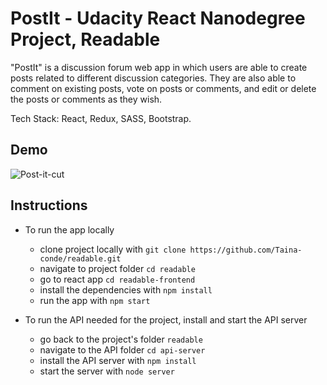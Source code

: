 # PostIt - Udacity React Nanodegree Project, Readable

"PostIt" is a discussion forum web app in which users are able to create posts related to different discussion categories. They are also able to comment on existing posts, vote on posts or comments, and edit or delete the posts or comments as they wish.  

Tech Stack: React, Redux, SASS, Bootstrap.

## Demo

![Post-it-cut](https://user-images.githubusercontent.com/62517353/116604785-9205a300-a8fc-11eb-970f-1c5518a1a3fb.gif)


## Instructions
* To run the app locally
  - clone project locally with `git clone https://github.com/Taina-conde/readable.git`
  - navigate to project folder `cd readable`
  - go to react app `cd readable-frontend`
  - install the dependencies with `npm install`
  - run the app with `npm start`

* To run the API needed for the project, install and start the API server 
    - go back to the project's folder `readable`
    - navigate to the API folder `cd api-server`
    - install the API server with `npm install`
    - start the server with `node server`



 
